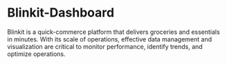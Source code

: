 # Blinkit-Dashboard
Blinkit is a quick-commerce platform that delivers groceries and essentials in minutes. With its scale of operations, effective data management and visualization are critical to monitor performance, identify trends, and optimize operations.
